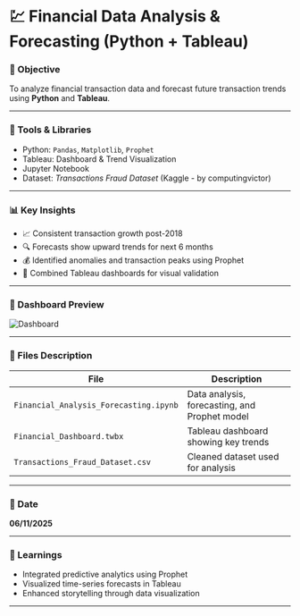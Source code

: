 # 💹 Financial Data Analysis & Forecasting (Python + Tableau)

### 🎯 Objective
To analyze financial transaction data and forecast future transaction trends using **Python** and **Tableau**.

---

### 🧰 Tools & Libraries
- Python: `Pandas`, `Matplotlib`, `Prophet`
- Tableau: Dashboard & Trend Visualization
- Jupyter Notebook
- Dataset: *Transactions Fraud Dataset* (Kaggle - by computingvictor)

---

### 📊 Key Insights
- 📈 Consistent transaction growth post-2018  
- 🔍 Forecasts show upward trends for next 6 months  
- 💰 Identified anomalies and transaction peaks using Prophet  
- 🧮 Combined Tableau dashboards for visual validation  

---

### 📸 Dashboard Preview
![Dashboard](Dashboard_Snapshot.png)

---

### 📂 Files Description
| File | Description |
|------|--------------|
| `Financial_Analysis_Forecasting.ipynb` | Data analysis, forecasting, and Prophet model |
| `Financial_Dashboard.twbx` | Tableau dashboard showing key trends |
| `Transactions_Fraud_Dataset.csv` | Cleaned dataset used for analysis |

---

### 📅 Date
**06/11/2025**

---

### 🧠 Learnings
- Integrated predictive analytics using Prophet  
- Visualized time-series forecasts in Tableau  
- Enhanced storytelling through data visualization  

---
